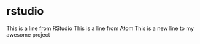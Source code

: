 # rstudio
This is a line from RStudio
This is a line from Atom
This is a new line to my awesome project
